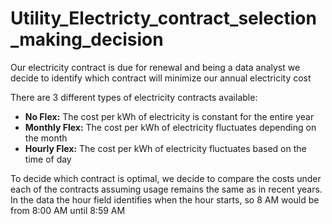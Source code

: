 # Utility_Electricty_contract_selection_making_decision
 Our electricity contract is due for renewal and being a data analyst we decide to identify which contract will minimize our annual electricity cost

There are 3 different types of electricity contracts available: 
 * **No Flex:** The cost per kWh of electricity is constant for the entire year 
* **Monthly Flex:** The cost per kWh of electricity fluctuates depending on the month 
* **Hourly Flex:** The cost per kWh of electricity fluctuates based on the time of day 

To decide which contract is optimal, we decide to compare the costs under each of the contracts assuming usage remains the same as in recent years. In the data the hour field identifies when the hour starts, so 8 AM would be from 8:00 AM until 8:59 AM

